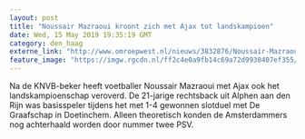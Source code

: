 ```yaml
---
layout: post
title: "Noussair Mazraoui kroont zich met Ajax tot landskampioen"
date: Wed, 15 May 2019 19:35:19 GMT
category: den_haag
externe_link: "http://www.omroepwest.nl/nieuws/3832876/Noussair-Mazraoui-kroont-zich-met-Ajax-tot-landskampioen"
feature_image: "https://imgw.rgcdn.nl/ff2c4e0a9fb14c69a72d9930407ef355/opener/3832879.jpg"
---
```


Na de KNVB-beker heeft voetballer Noussair Mazraoui met Ajax ook het landskampioenschap veroverd. De 21-jarige rechtsback uit Alphen aan den Rijn was basisspeler tijdens het met 1-4 gewonnen slotduel met De Graafschap in Doetinchem. Alleen theoretisch konden de Amsterdammers nog achterhaald worden door nummer twee PSV.
